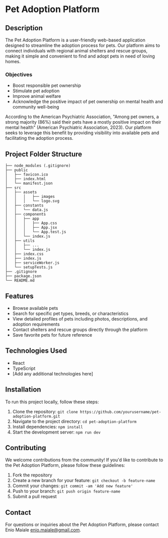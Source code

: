 # Pet Adoption Platform

## Description

The Pet Adoption Platform is a user-friendly web-based application designed to streamline the adoption process for pets. Our platform aims to connect individuals with regional animal shelters and rescue groups, making it simple and convenient to find and adopt pets in need of loving homes. 

### Objectives

- Boost responsible pet ownership
- Stimulate pet adoption
- Improve animal welfare
- Acknowledge the positive impact of pet ownership on mental health and community well-being

According to the American Psychiatric Association, "Among pet owners, a strong majority (86%) said their pets have a mostly positive impact on their mental health" (American Psychiatric Association, 2023). Our platform seeks to leverage this benefit by providing visibility into available pets and facilitating the adoption process.

## Project Folder Structure 
```
├── node_modules (.gitignore)
├── public
│   ├── favicon.ico
│   ├── index.html
│   └── manifest.json
├── src
│   ├── assets
│   │   │   ├── images
│   │   │   └── logo.svg
│   ├── constants
│   │   └── data.js
│   ├── components
│   │   ├── app
│   │   │   ├── App.css
│   │   │   ├── App.jsx
│   │   │   └── App.test.js
│   │   └── index.js
│   ├── utils
│   │   ├── ...
│   │   └── index.js
│   ├── index.css
│   ├── index.js
│   ├── serviceWorker.js
│   └── setupTests.js
├── .gitignore
├── package.json
└── README.md
```
## Features

- Browse available pets
- Search for specific pet types, breeds, or characteristics
- View detailed profiles of pets including photos, descriptions, and adoption requirements
- Contact shelters and rescue groups directly through the platform
- Save favorite pets for future reference

## Technologies Used

- React
- TypeScript
- [Add any additional technologies here]

## Installation

To run this project locally, follow these steps:

1. Clone the repository: `git clone https://github.com/yourusername/pet-adoption-platform.git`
2. Navigate to the project directory: `cd pet-adoption-platform`
3. Install dependencies: `npm install`
4. Start the development server: `npm run dev`

## Contributing

We welcome contributions from the community! If you'd like to contribute to the Pet Adoption Platform, please follow these guidelines:

1. Fork the repository
2. Create a new branch for your feature: `git checkout -b feature-name`
3. Commit your changes: `git commit -am 'Add new feature'`
4. Push to your branch: `git push origin feature-name`
5. Submit a pull request

## Contact

For questions or inquiries about the Pet Adoption Platform, please contact Enio Maiale enio.maiale@gmail.com.

